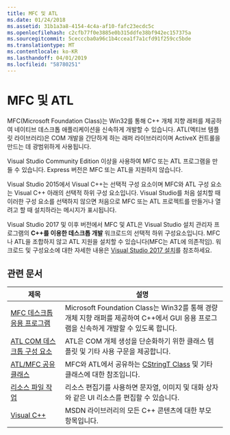 ```yaml
---
title: MFC 및 ATL
ms.date: 01/24/2018
ms.assetid: 31b1a3a8-4154-4c4a-af10-fafc23ecdc5c
ms.openlocfilehash: c2cfb77f0e3885e0b315ddfe38bf942ec157375a
ms.sourcegitcommit: 5cecccba0a96c1b4ccea1f7a1cfd91f259cc5bde
ms.translationtype: MT
ms.contentlocale: ko-KR
ms.lasthandoff: 04/01/2019
ms.locfileid: "58780251"
---
```

# <a name="mfc-and-atl"></a>MFC 및 ATL

MFC(Microsoft Foundation Class)는 Win32를 통해 C++ 개체 지향 래퍼를 제공하여 네이티브 데스크톱 애플리케이션을 신속하게 개발할 수 있습니다. ATL(액티브 템플릿 라이브러리)은 COM 개발을 간단하게 하는 래퍼 라이브러리이며 ActiveX 컨트롤을 만드는 데 광범위하게 사용됩니다.

Visual Studio Community Edition 이상을 사용하여 MFC 또는 ATL 프로그램을 만들 수 있습니다. Express 버전은 MFC 또는 ATL을 지원하지 않습니다.

Visual Studio 2015에서 Visual C++는 선택적 구성 요소이며 MFC와 ATL 구성 요소는 Visual C++ 아래의 선택적 하위 구성 요소입니다. Visual Studio를 처음 설치할 때 이러한 구성 요소를 선택하지 않으면 처음으로 MFC 또는 ATL 프로젝트를 만들거나 열려고 할 때 설치하라는 메시지가 표시됩니다.

Visual Studio 2017 및 이후 버전에서 MFC 및 ATL은 Visual Studio 설치 관리자 프로그램의 **C++를 이용한 데스크톱 개발** 워크로드의 선택적 하위 구성요소입니다. MFC나 ATL을 조합하지 않고 ATL 지원을 설치할 수 있습니다(MFC는 ATL에 의존적임). 워크로드 및 구성요소에 대한 자세한 내용은 [Visual Studio 2017 설치](/visualstudio/install/install-visual-studio)를 참조하세요.

## <a name="related-articles"></a>관련 문서

|제목|설명|
|-----------|-----------------|
|[MFC 데스크톱 응용 프로그램](../mfc/mfc-desktop-applications.md)|Microsoft Foundation Class는 Win32를 통해 경량 개체 지향 래퍼를 제공하여 C++에서 GUI 응용 프로그램을 신속하게 개발할 수 있도록 합니다.|
|[ATL COM 데스크톱 구성 요소](../atl/atl-com-desktop-components.md)|ATL은 COM 개체 생성을 단순화하기 위한 클래스 템플릿 및 기타 사용 구문을 제공합니다.|
|[ATL/MFC 공유 클래스](../atl-mfc-shared/atl-mfc-shared-classes.md)|MFC와 ATL에서 공유하는 [CStringT Class](../atl-mfc-shared/reference/cstringt-class.md) 및 기타 클래스에 대한 참조입니다.|
|[리소스 파일 작업](../windows/working-with-resource-files.md)|리소스 편집기를 사용하면 문자열, 이미지 및 대화 상자와 같은 UI 리소스를 편집할 수 있습니다.|
|[Visual C++](../overview/visual-cpp-in-visual-studio.md)|MSDN 라이브러리의 모든 C++ 콘텐츠에 대한 부모 항목입니다.|